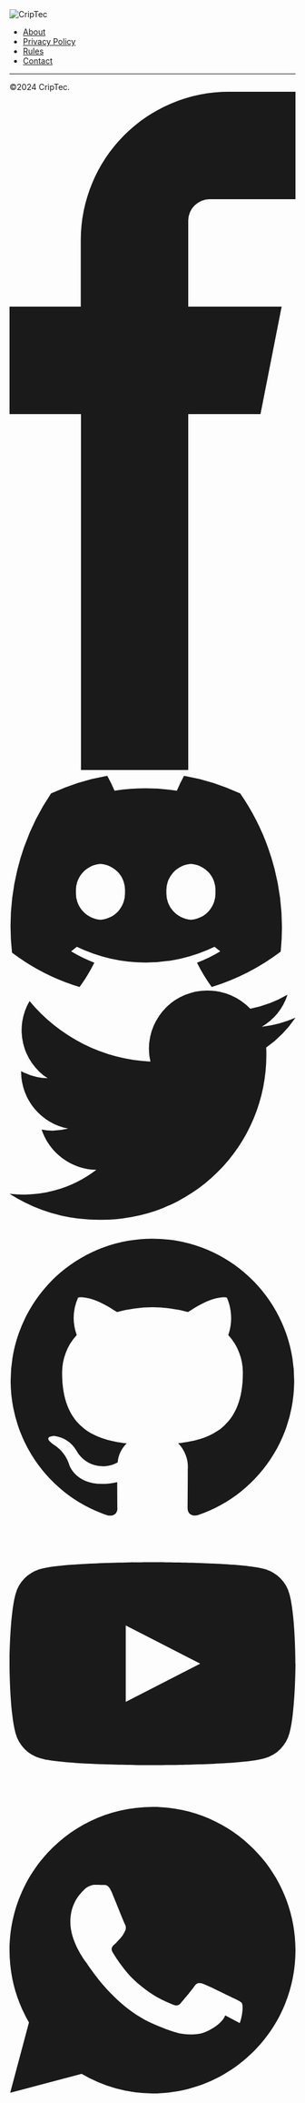 <section class="px-0">
  <footer class="bg-white rounded-lg shadow dark:bg-gray-900 m-0">
      <div class="w-[99vw] mx-0 p-8 md:py-4">
          <div class="flex items-center justify-between flex-nowrap">
              <!-- Logo -->
              <a class="flex items-center space-x-3 rtl:space-x-reverse">
                  <img src="./CripTEC-logo-HOR-WHITE.svg" class="h-6 md:h-8" alt="CripTec" />
              </a>
              <!-- Links -->
              <ul class="flex flex-nowrap items-center text-xs md:text-sm font-medium text-gray-500 dark:text-gray-400 space-x-3 md:space-x-6">
                  <li><a href="#" class="dark:hover:text-white">About</a></li>
                  <li><a href="#" class="dark:hover:text-white">Privacy Policy</a></li>
                  <li><a href="#" class="dark:hover:text-white">Rules</a></li>
                  <li><a href="#" class="dark:hover:text-white">Contact</a></li>
              </ul>
          </div>
          <hr class="my-6 border-gray-200 sm:mx-auto dark:border-gray-700 lg:my-4" />
          <div class="grid grid-cols-2">
              <div class="flex justify-start">
                  <span class="block text-xs md:text-sm text-gray-500 dark:text-gray-400">©2024 <a class="hover:underline">CripTec</a>.</span>
              </div>
              <div class="flex mt-4 sm:mt-0 justify-end">
                  <!-- Social media links -->
                  <a href="https://www.facebook.com/criptecmx" target="_blank" class="text-gray-500 dark:hover:text-white">
                    <svg class="w-4 h-4" aria-hidden="true" xmlns="http://www.w3.org/2000/svg" fill="currentColor" viewBox="0 0 8 19">
                      <path fill-rule="evenodd" d="M6.135 3H8V0H6.135a4.147 4.147 0 0 0-4.142 4.142V6H0v3h2v9.938h3V9h2.021l.592-3H5V3.591A.6.6 0 0 1 5.592 3h.543Z" clip-rule="evenodd"/>
                    </svg>
                </a>
                <a href="https://discord.com/invite/B6JjUubg" target="_blank" class="text-gray-500  dark:hover:text-white ms-5">
                      <svg class="w-4 h-4" aria-hidden="true" xmlns="http://www.w3.org/2000/svg" fill="currentColor" viewBox="0 0 21 16">
                          <path d="M16.942 1.556a16.3 16.3 0 0 0-4.126-1.3 12.04 12.04 0 0 0-.529 1.1 15.175 15.175 0 0 0-4.573 0 11.585 11.585 0 0 0-.535-1.1 16.274 16.274 0 0 0-4.129 1.3A17.392 17.392 0 0 0 .182 13.218a15.785 15.785 0 0 0 4.963 2.521c.41-.564.773-1.16 1.084-1.785a10.63 10.63 0 0 1-1.706-.83c.143-.106.283-.217.418-.33a11.664 11.664 0 0 0 10.118 0c.137.113.277.224.418.33-.544.328-1.116.606-1.71.832a12.52 12.52 0 0 0 1.084 1.785 16.46 16.46 0 0 0 5.064-2.595 17.286 17.286 0 0 0-2.973-11.59ZM6.678 10.813a1.941 1.941 0 0 1-1.8-2.045 1.93 1.93 0 0 1 1.8-2.047 1.919 1.919 0 0 1 1.8 2.047 1.93 1.93 0 0 1-1.8 2.045Zm6.644 0a1.94 1.94 0 0 1-1.8-2.045 1.93 1.93 0 0 1 1.8-2.047 1.918 1.918 0 0 1 1.8 2.047 1.93 1.93 0 0 1-1.8 2.045Z"/>
                      </svg>
                </a>
                <a href="https://x.com/criptecmx" target="_blank" class="text-gray-500  dark:hover:text-white ms-5">
                    <svg class="w-4 h-4" aria-hidden="true" xmlns="http://www.w3.org/2000/svg" fill="currentColor" viewBox="0 0 20 17">
                      <path fill-rule="evenodd" d="M20 1.892a8.178 8.178 0 0 1-2.355.635 4.074 4.074 0 0 0 1.8-2.235 8.344 8.344 0 0 1-2.605.98A4.13 4.13 0 0 0 13.85 0a4.068 4.068 0 0 0-4.1 4.038 4 4 0 0 0 .105.919A11.705 11.705 0 0 1 1.4.734a4.006 4.006 0 0 0 1.268 5.392 4.165 4.165 0 0 1-1.859-.5v.05A4.057 4.057 0 0 0 4.1 9.635a4.19 4.19 0 0 1-1.856.07 4.108 4.108 0 0 0 3.831 2.807A8.36 8.36 0 0 1 0 14.184 11.732 11.732 0 0 0 6.291 16 11.502 11.502 0 0 0 17.964 4.5c0-.177 0-.35-.012-.523A8.143 8.143 0 0 0 20 1.892Z" clip-rule="evenodd"/>
                    </svg>
                </a>
                <a href="https://github.com/" target="_blank" class="text-gray-500  dark:hover:text-white ms-5">
                    <svg class="w-4 h-4" aria-hidden="true" xmlns="http://www.w3.org/2000/svg" fill="currentColor" viewBox="0 0 20 20">
                      <path fill-rule="evenodd" d="M10 .333A9.911 9.911 0 0 0 6.866 19.65c.5.092.678-.215.678-.477 0-.237-.01-1.017-.014-1.845-2.757.6-3.338-1.169-3.338-1.169a2.627 2.627 0 0 0-1.1-1.451c-.9-.615.07-.6.07-.6a2.084 2.084 0 0 1 1.518 1.021 2.11 2.11 0 0 0 2.884.823c.044-.503.268-.973.63-1.325-2.2-.25-4.516-1.1-4.516-4.9A3.832 3.832 0 0 1 4.7 7.068a3.56 3.56 0 0 1 .095-2.623s.832-.266 2.726 1.016a9.409 9.409 0 0 1 4.962 0c1.89-1.282 2.717-1.016 2.717-1.016.366.83.402 1.768.1 2.623a3.827 3.827 0 0 1 1.02 2.659c0 3.807-2.319 4.644-4.525 4.889a2.366 2.366 0 0 1 .673 1.834c0 1.326-.012 2.394-.012 2.72 0 .263.18.572.681.475A9.911 9.911 0 0 0 10 .333Z" clip-rule="evenodd"/>
                    </svg>
                </a>
                <a href="https://www.youtube.com/@antisat_eth" target="_blank" class="text-gray-500  dark:hover:text-white ms-5">
                  <svg class="w-4 h-4" aria-hidden="true" xmlns="http://www.w3.org/2000/svg" fill="currentColor" viewBox="0 0 24 24">
                    <path d="M23.498 6.186a2.973 2.973 0 0 0-2.1-2.11C19.537 3.5 12 3.5 12 3.5s-7.538 0-9.399.575a2.973 2.973 0 0 0-2.1 2.11C0 8.057 0 12 0 12s0 3.943.501 5.814a2.973 2.973 0 0 0 2.1 2.11C4.462 20.5 12 20.5 12 20.5s7.538 0 9.398-.575a2.973 2.973 0 0 0 2.1-2.11C24 15.943 24 12 24 12s0-3.943-.502-5.814zM9.753 15.207v-6.41l6.254 3.205-6.254 3.205z"/>
                  </svg>
                </a>
                <a href="https://chat.whatsapp.com/JKOwxo6ZAZ07UJcSSTCt5e" target="_blank" class="text-gray-500 dark:hover:text-white ms-5">
                  <svg class="w-4 h-4" aria-hidden="true" xmlns="http://www.w3.org/2000/svg" fill="currentColor" viewBox="0 0 24 24">
                    <path d="M12 0C5.373 0 0 5.373 0 12c0 2.156.565 4.23 1.632 6.046L.057 23.944l5.995-1.583A11.98 11.98 0 0 0 12 24c6.627 0 12-5.373 12-12S18.627 0 12 0zm6.102 17.47c-.273.771-1.573 1.444-2.152 1.53-.573.083-1.268.119-2.034-.128-.468-.148-1.088-.357-1.866-.704-3.292-1.416-5.439-4.907-5.61-5.133-.169-.228-1.334-1.776-1.334-3.385s.845-2.397 1.175-2.73c.312-.317.678-.397.906-.397.219 0 .437.005.625.011.192.005.482-.08.754.577.299.727 1.02 2.513 1.108 2.69.086.172.144.369.025.597-.118.228-.184.369-.364.565-.173.181-.36.403-.514.541-.179.166-.365.348-.157.686.212.344.947 1.556 2.031 2.522 1.399 1.24 2.566 1.627 2.909 1.805.356.18.563.152.774-.093.211-.245.895-1.042 1.135-1.399.238-.354.476-.302.812-.181.336.12 2.123 1.002 2.491 1.184.364.179.605.273.694.428.087.152.087.883-.184 1.655z"/>
                  </svg>
                </a>
              </div>
          </div>
      </div>
  </footer>
</section>
